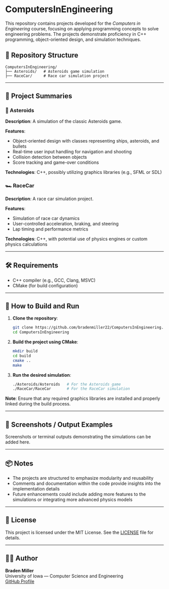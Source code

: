 # ComputersInEngineering

This repository contains projects developed for the *Computers in Engineering* course, focusing on applying programming concepts to solve engineering problems. The projects demonstrate proficiency in C++ programming, object-oriented design, and simulation techniques.

## 📁 Repository Structure

```plaintext
ComputersInEngineering/
├── Asteroids/   # Asteroids game simulation
├── RaceCar/     # Race car simulation project
```

---

## 🧠 Project Summaries

### 🚀 Asteroids

**Description**: A simulation of the classic Asteroids game.

**Features**:
- Object-oriented design with classes representing ships, asteroids, and bullets
- Real-time user input handling for navigation and shooting
- Collision detection between objects
- Score tracking and game-over conditions

**Technologies**: C++, possibly utilizing graphics libraries (e.g., SFML or SDL)

### 🏎️ RaceCar

**Description**: A race car simulation project.

**Features**:
- Simulation of race car dynamics
- User-controlled acceleration, braking, and steering
- Lap timing and performance metrics

**Technologies**: C++, with potential use of physics engines or custom physics calculations

---

## 🛠️ Requirements

- C++ compiler (e.g., GCC, Clang, MSVC)
- CMake (for build configuration)

---

## 🧪 How to Build and Run

1. **Clone the repository**:
   ```bash
   git clone https://github.com/bradenmiller22/ComputersInEngineering.git
   cd ComputersInEngineering
   ```

2. **Build the project using CMake**:
   ```bash
   mkdir build
   cd build
   cmake ..
   make
   ```

3. **Run the desired simulation**:
   ```bash
   ./Asteroids/Asteroids   # For the Asteroids game
   ./RaceCar/RaceCar       # For the RaceCar simulation
   ```

**Note**: Ensure that any required graphics libraries are installed and properly linked during the build process.

---

## 📸 Screenshots / Output Examples

Screenshots or terminal outputs demonstrating the simulations can be added here.

---

## 📦 Notes

- The projects are structured to emphasize modularity and reusability
- Comments and documentation within the code provide insights into the implementation details
- Future enhancements could include adding more features to the simulations or integrating more advanced physics models

---

## 🧾 License

This project is licensed under the MIT License. See the [LICENSE](LICENSE) file for details.

---

## 🙋‍♂️ Author

**Braden Miller**  
University of Iowa — Computer Science and Engineering  
[GitHub Profile](https://github.com/bradenmiller22)
